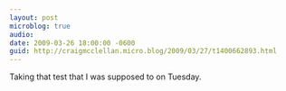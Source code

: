 ```yaml
---
layout: post
microblog: true
audio: 
date: 2009-03-26 18:00:00 -0600
guid: http://craigmcclellan.micro.blog/2009/03/27/t1400662893.html
---
```

Taking that test that I was supposed to on Tuesday.
